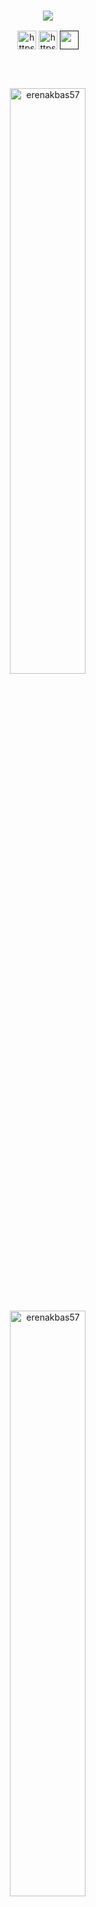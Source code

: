 <h3 align="center"><a href="https://git.io/typing-svg"><img src="https://readme-typing-svg.herokuapp.com?duration=2500&size=30&color=C11212&width=300&lines=I+am+developer"></a></h3>

<p align="center"> 
<a href="https://www.instagram.com/_erenakbas57" target="blank"><img align="center" src="https://cdn.cdnlogo.com/logos/i/4/instagram.svg" alt="https://www.instagram.com/_erenakbas57" height="30" width="30" /></a>
<a href="https://www.linkedin.com" target="blank"><img align="center" src="https://raw.githubusercontent.com/rahuldkjain/github-profile-readme-generator/master/src/images/icons/Social/linked-in-alt.svg" alt="https://www.linkedin.com" height="30" width="30" /></a>
<a href="" target="blank"><img align="center" src="https://seeklogo.com/images/G/google-logo-28FA7991AF-seeklogo.com.png" alt="" height="30" width="30" /></a>
 </p>

<br>


<br>

<p align=center><img align="center" src="https://github-readme-stats.vercel.app/api?username=erenakbas57&show_icons=true&theme=dark&locale=tr" alt="erenakbas57" width="49%" /></p>
<br>
<p align=center><img align="center" src="https://github-readme-stats.vercel.app/api/top-langs?username=erenakbas57&show_icons=true&theme=radical&locale=tr&layout=compact" alt="erenakbas57" width="49%"/></p>

<p align="center">
<a href="https://github.com/JaeSeoKim/badge42"><img src="https://badge42.vercel.app/api/v2/cl9slj3dw00230fl1ticaj9fo/stats?cursusId=21&coalitionId=196" alt="makbas's 42 stats" /></a>
</p>

## Ecole 42 Projects Progress
| No   | Project        | Status   |     No  | Project           | Status | 
| :---:| :---:          | :---:    |    :---:| :---:             | :---:  |
| 1    | libft          | <img src='https://badge42.vercel.app/api/v2/cl9slj3dw00230fl1ticaj9fo/project/2861198'></img>     |     20  | NetPractice       |    🔒   |
| 2    | born2beroot    | 🔒       |     21  | ft_containers     |    🔒   |
| 3    | ft_printf      | <img src="https://badge42.vercel.app/api/v2/cl9slj3dw00230fl1ticaj9fo/project/2878605" alt="makbas's 42 ft_printf Score" /> |     22A | ft_irc            |    🔒   |
| 4    | get_next_line  | <img src="https://badge42.vercel.app/api/v2/cl9slj3dw00230fl1ticaj9fo/project/2896782" alt="makbas's 42 get_next_line Score" />|     22B | webserv           |    🔒   |
| 5A   | FdF            | 🔒       |     23  | inception         |    🔒   |
| 5B   | so_long        | 🔒       |     24  | ft_transcendence  |    🔒   |
| 6A   | minitalk       | 🔒       |     EXAM | EXAMS            |    X    |
| 6B   | pipex          | 🔒       |     A   | Exam Rank 02      |    🔒   |
| 7    | push_swap      | 🔒       |     B   | Exam Rank 03      |    🔒   |
| 8    | minishell      | 🔒       |     C   | Exam Rank 04      |    🔒   |
| 9    | philosphers    | 🔒       |     D   | Exam Rank 05      |    🔒   |
| 10A  | cub3d          | 🔒       |     E   | Exam Rank 06      |    🔒   |
| 10B  | miniRT         | 🔒       |
| 11   | CPP Module 00  | 🔒       |
| 12   | CPP Module 01  | 🔒       |
| 13   | CPP Module 02  | 🔒       |
| 14   | CPP Module 03  | 🔒       |
| 15   | CPP Module 04  | 🔒       |
| 16   | CPP Module 05  | 🔒       |
| 17   | CPP Module 06  | 🔒       |
| 18   | CPP Module 07  | 🔒       |
| 19   | CPP Module 08  | 🔒       |
